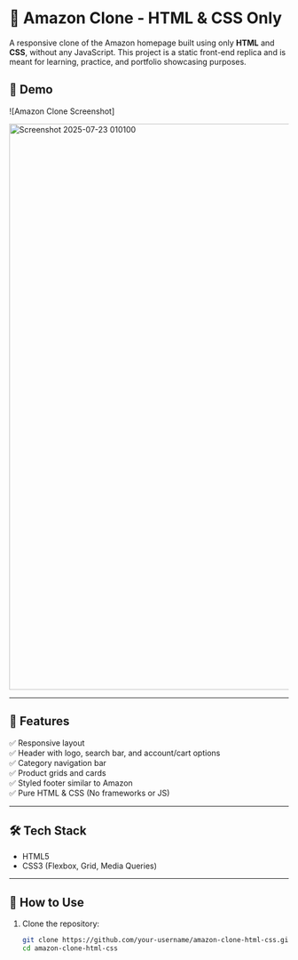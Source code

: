 # 🛒 Amazon Clone - HTML & CSS Only

A responsive clone of the Amazon homepage built using only **HTML** and **CSS**, without any JavaScript. This project is a static front-end replica and is meant for learning, practice, and portfolio showcasing purposes.

## 📸 Demo

![Amazon Clone Screenshot]

<img width="1900" height="1018" alt="Screenshot 2025-07-23 010100" src="https://github.com/user-attachments/assets/cc39af85-7e5d-411a-9d9f-3f8393c56bb6" />

---

## 📁 Features

✅ Responsive layout  
✅ Header with logo, search bar, and account/cart options  
✅ Category navigation bar  
✅ Product grids and cards  
✅ Styled footer similar to Amazon  
✅ Pure HTML & CSS (No frameworks or JS)

---

## 🛠️ Tech Stack

- HTML5  
- CSS3 (Flexbox, Grid, Media Queries)

---

## 🚀 How to Use

1. Clone the repository:
   ```bash
   git clone https://github.com/your-username/amazon-clone-html-css.git
   cd amazon-clone-html-css
